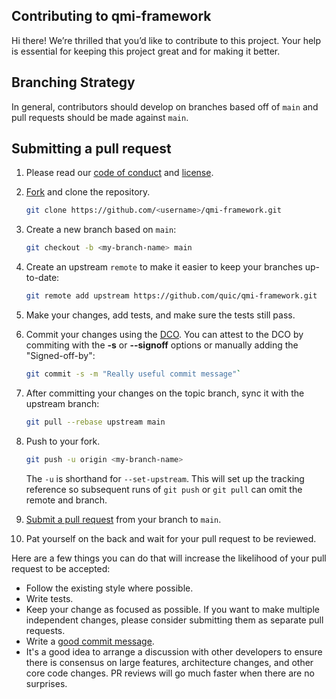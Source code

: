 ## Contributing to qmi-framework

Hi there!
We’re thrilled that you’d like to contribute to this project.
Your help is essential for keeping this project great and for making it better.

## Branching Strategy

In general, contributors should develop on branches based off of `main` and pull requests should be made against `main`.

## Submitting a pull request

1. Please read our [code of conduct](CODE-OF-CONDUCT.md) and [license](LICENSE).
1. [Fork](https://github.com/quic/qmi-framework/fork) and clone the repository.

    ```bash
    git clone https://github.com/<username>/qmi-framework.git
    ```

1. Create a new branch based on `main`:

    ```bash
    git checkout -b <my-branch-name> main
    ```

1. Create an upstream `remote` to make it easier to keep your branches up-to-date:

    ```bash
    git remote add upstream https://github.com/quic/qmi-framework.git
    ```

1. Make your changes, add tests, and make sure the tests still pass.
1. Commit your changes using the [DCO](http://developercertificate.org/). You can attest to the DCO by commiting with the **-s** or **--signoff** options or manually adding the "Signed-off-by":

    ```bash
    git commit -s -m "Really useful commit message"`
    ```

1. After committing your changes on the topic branch, sync it with the upstream branch:

    ```bash
    git pull --rebase upstream main
    ```

1. Push to your fork.

    ```bash
    git push -u origin <my-branch-name>
    ```

    The `-u` is shorthand for `--set-upstream`. This will set up the tracking reference so subsequent runs of `git push` or `git pull` can omit the remote and branch.

1. [Submit a pull request](https://github.com/quic/qmi-framework/pulls) from your branch to `main`.
1. Pat yourself on the back and wait for your pull request to be reviewed.

Here are a few things you can do that will increase the likelihood of your pull request to be accepted:

- Follow the existing style where possible.
- Write tests.
- Keep your change as focused as possible.
  If you want to make multiple independent changes, please consider submitting them as separate pull requests.
- Write a [good commit message](http://tbaggery.com/2008/04/19/a-note-about-git-commit-messages.html).
- It's a good idea to arrange a discussion with other developers to ensure there is consensus on large features, architecture changes, and other core code changes. PR reviews will go much faster when there are no surprises.
